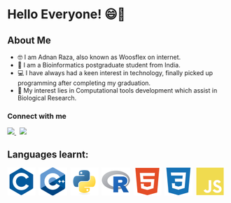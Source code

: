 # Hello Everyone! 😄👋
## About Me
- 🤓 I am Adnan Raza, also known as Woosflex on internet.
- 📖 I am a Bioinformatics postgraduate student from India.
- 💻 I have always had a keen interest in technology, finally picked up programming after completing my graduation.
- 🥼 My interest lies in Computational tools development which assist in Biological Research.

### Connect with me
<a href="mailto:adnanraza3435@gmail.com"><img src="https://img.shields.io/badge/Gmail-red?style=for-the-badge&logo=gmail&logoColor=white"/>
</a>&nbsp;
<a href="www.linkedin.com/in/adnan-raza-83763b17a"><img src="https://img.shields.io/badge/LinkedIn-white?style=for-the-badge&logo=linkedin&logoColor=blue"></a>

## Languages learnt:
<div>
  <img src="https://raw.githubusercontent.com/devicons/devicon/55609aa5bd817ff167afce0d965585c92040787a/icons/c/c-plain.svg" width="64px"/>&nbsp;
  <img src="https://raw.githubusercontent.com/devicons/devicon/55609aa5bd817ff167afce0d965585c92040787a/icons/cplusplus/cplusplus-original.svg" width="64px"/>&nbsp;
  <img src="https://raw.githubusercontent.com/devicons/devicon/55609aa5bd817ff167afce0d965585c92040787a/icons/python/python-original.svg" width="64px"/>&nbsp;
  <img src="https://raw.githubusercontent.com/devicons/devicon/55609aa5bd817ff167afce0d965585c92040787a/icons/r/r-original.svg" width="64px"/>&nbsp;
  <img src="https://raw.githubusercontent.com/devicons/devicon/55609aa5bd817ff167afce0d965585c92040787a/icons/html5/html5-plain.svg" width="64px"/>&nbsp;
  <img src="https://raw.githubusercontent.com/devicons/devicon/55609aa5bd817ff167afce0d965585c92040787a/icons/css3/css3-plain.svg" width="64px"/>&nbsp;
  <img src="https://raw.githubusercontent.com/devicons/devicon/55609aa5bd817ff167afce0d965585c92040787a/icons/javascript/javascript-plain.svg" width="64px"/>&nbsp;
</div>

